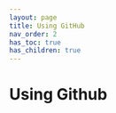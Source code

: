 ```yaml
---
layout: page
title: Using GitHub
nav_order: 2
has_toc: true
has_children: true
---
```


# Using Github